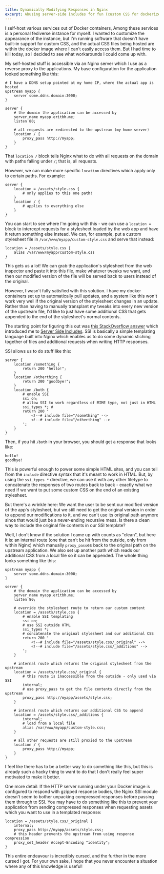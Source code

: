 ```yaml
---
title: Dynamically Modifying Responses in Nginx
excerpt: Abusing server-side includes for fun (custom CSS for dockerized webapps) and profit (there actually is no profit, every part of this is terrible).
---
```

I self-host various services out of Docker containers, Among these services is a personal fediverse instance for myself. I wanted to customize the appearance of the instance, but I'm running software that doesn't have built-in support for custom CSS, and the actual CSS files being hosted are within the docker image where I can't easily access them. But I had time to kill today, so I decided to see what workarounds I could come up with.

My self-hosted stuff is accessible via an Nginx server which I use as a reverse proxy to the applications. My base configuration for the application looked something like this:

```nginx
# I have a DDNS setup pointed at my home IP, where the actual app is hosted
upstream myapp {
	server some.ddns.domain:3000;
}

server {
	# the domain the application can be accessed by
	server_name myapp.eritbh.me;
	listen 80;

	# all requests are redirected to the upstream (my home server)
	location / {
		proxy_pass http://myapp;
	}
}
```

That `location /` block tells Nginx what to do with all requests on the domain with paths falling under `/`; that is, all requests.

However, we can make more specific `location` directives which apply only to certain paths. For example:

```nginx
server {
	location = /assets/style.css {
		# only applies to this one path!
	}
	location / {
		# applies to everything else
	}
}
```

You can start to see where I'm going with this - we can use a `location =` block to intercept requests for a stylesheet loaded by the web app and have it return something else instead. We can, for example, put a custom stylesheet file in `/var/www/myapp/custom-style.css` and serve that instead:

```nginx
location = /assets/style.css {
	alias /var/www/myapp/custom-style.css
}
```

This gets us a lot! We can grab the application's stylesheet from the web inspector and paste it into this file, make whatever tweaks we want, and then our modified version of the file will be served back to users instead of the original.

However, I wasn't fully satisfied with this solution. I have my docker containers set up to automatically pull updates, and a system like this won't work very well if the original version of the stylesheet changes in an update. Rather than having to manually transplant my tweaks into every new version of the upstream file, I'd like to just have some additional CSS that gets appended to the end of the stylesheet's normal contents.

The starting point for figuring this out was [this StackOverflow answer](https://stackoverflow.com/a/33616307/1070107) which introduced me to [Server Side Includes](http://nginx.org/en/docs/http/ngx_http_ssi_module.html). SSI is basically a simple templating language built into Nginx which enables us to do some dynamic stiching together of files and additional requests when writing HTTP responses.

SSI allows us to do stuff like this:

```nginx
server {
	location /something {
		return 200 "hello!";
	}
	location /otherthing {
		return 200 "goodbye!";
	}
	location /both {
		# enable SSI
		ssi on;
		# allow SSI to work regardless of MIME type, not just in HTML
		ssi_types *; #
		return 200 '
			<!--# include file="/something" -->
			<!--# include file="/otherthing" -->
		';
	}
}
```

Then, if you hit `/both` in your browser, you should get a response that looks like:

```
hello!
goodbye!
```

This is powerful enough to power some simple HTML sites, and you can tell from the `include` directive syntax that it's meant to work in HTML. But, by using the `ssi_types *` directive, we can use it with any other filetype to concatenate the responses of two routes back to back - exactly what we need if we want to put some custom CSS on the end of an existing stylesheet.

But there's a wrinkle here: We want the user to be sent our modified version of the app's stylesheet, but we still need to get the original version in order to append our modifications to it, and we can't use its original path anymore since that would just be a never-ending recursive mess. Is there a clean way to include the original file contents in our SSI template?

Well, I don't know if the solution I came up with counts as "clean", but here it is: an internal route (one that can't be hit from the outside, only from within Nginx) which manually `proxy_pass`es back to the original path on the upstream application. We also set up another path which reads our additional CSS from a local file so it can be appended. The whole thing looks something like this:

```nginx
upstream myapp {
	server some.ddns.domain:3000;
}

server {
	# the domain the application can be accessed by
	server_name myapp.eritbh.me;
	listen 80;

	# override the stylesheet route to return our custom content
	location = /assets/style.css {
		# enable SSI templating
		ssi on;
		# use SSI outside HTML
		ssi_types *;
		# concatenate the original stylesheet and our additional CSS
		return 200 '
			<!--# include file="/assets/style.css/_original" -->
			<!--# include file="/assets/style.css/_additions" -->
		';
	}

	# internal route which returns the original stylesheet from the upstream
	location = /assets/style.css/_original {
		# this route is inaccessible from the outside - only used via SSI
		internal;
		# use proxy_pass to get the file contents directly from the upstream
		proxy_pass http://myapp/assets/style.css;
	}

	# internal route which returns our additional CSS to append
	location = /assets/style.css/_additions {
		internal;
		# load from a local file
		alias /var/www/myapp/custom-style.css;
	}

	# all other requests are still proxied to the upstream
	location / {
		proxy_pass http://myapp;
	}
}
```

I feel like there has to be a better way to do something like this, but this is already such a hacky thing to want to do that I don't really feel super motivated to make it better.

One more detail: If the HTTP server running under your Docker image is configured to respond with gzipped response bodies, the Nginx SSI module doesn't seem to bother unpacking compressed responses before passing them through to SSI. You may have to do something like this to prevent your application from sending compressed responses when requesting assets which you want to use in a templated response:

```nginx
location = /assets/style.css/_original {
	internal;
	proxy_pass http://myapp/assets/style.css;
	# this header prevents the upstream from using response compression
	proxy_set_header Accept-Encoding "identity";
}
```

This entire endeavour is incredibly cursed, and the further in the more cursed I got. For your own sake, I hope that you never encounter a situation where any of this knowledge is useful!
